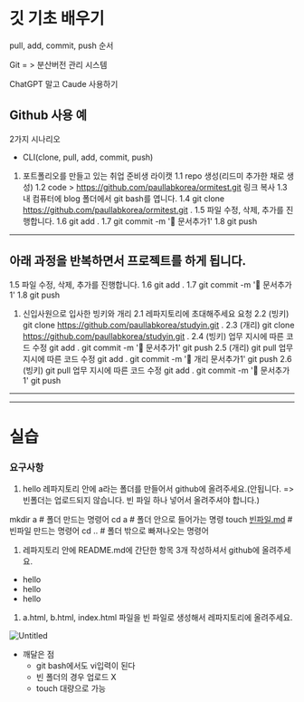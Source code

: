 # 깃 기초 배우기


pull, add, commit, push 순서

Git = > 분산버전 관리 시스템

ChatGPT 말고 Caude 사용하기 

## Github 사용 예

2가지 시나리오

- CLI(clone, pull, add, commit, push)
1. 포트폴리오를 만들고 있는 취업 준비생 라이캣
1.1 repo 생성(리드미 추가한 채로 생성)
1.2 code > https://github.com/paullabkorea/ormitest.git 링크 복사
1.3 내 컴퓨터에 blog 폴더에서 git bash를 엽니다.
1.4 git clone https://github.com/paullabkorea/ormitest.git .
1.5 파일 수정, 삭제, 추가를 진행합니다.
1.6 git add .
1.7 git commit -m ':pencil: 문서추가1'
1.8 git push

---

## 아래 과정을 반복하면서 프로젝트를 하게 됩니다.
1.5 파일 수정, 삭제, 추가를 진행합니다.
1.6 git add .
1.7 git commit -m ':memo: 문서추가1'
1.8 git push

1. 신입사원으로 입사한 빙키와 개리
2.1 레파지토리에 초대해주세요 요청
2.2 (빙키) git clone https://github.com/paullabkorea/studyin.git .
2.3 (개리) git clone https://github.com/paullabkorea/studyin.git .
2.4 (빙키)
업무 지시에 따른 코드 수정
git add .
git commit -m ':memo: 문서추가1'
git push
2.5 (개리)
git pull
업무 지시에 따른 코드 수정
git add .
git commit -m ':memo: 개리 문서추가1'
git push
2.6 (빙키)
git pull
업무 지시에 따른 코드 수정
git add .
git commit -m ':memo: 문서추가1'
git push

---

---

# 실습

### 요구사항

1. hello 레파지토리 안에 a라는 폴더를 만들어서 github에 올려주세요.(안됩니다. => 빈폴더는 업로드되지 않습니다. 빈 파일 하나 넣어서 올려주셔야 합니다.)

mkdir a # 폴더 만드는 명령어
cd a # 폴더 안으로 들어가는 명령
touch [빈파일.md](http://xn--ex3bi2oytj.md/) # 빈파일 만드는 명령어
cd .. # 폴더 밖으로 빠져나오는 명령어

1. 레파지토리 안에 README.md에 간단한 항목 3개 작성하셔서 github에 올려주세요.
- hello
- hello
- hello
1. a.html, b.html, index.html 파일을 빈 파일로 생성해서 레파지토리에 올려주세요.

![Untitled](https://prod-files-secure.s3.us-west-2.amazonaws.com/e8f11927-b70c-4524-9227-a3efac08e7aa/a27695db-2845-4c3d-8f3b-79a4a1e47a3c/Untitled.png)

- 깨달은 점
    - git bash에서도 vi입력이 된다
    - 빈 폴더의 경우 업로드 X
    - touch 대량으로 가능